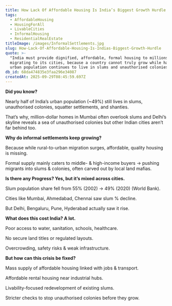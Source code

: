 ```yaml
---
title: How Lack Of Affordable Housing Is India’s Biggest Growth Hurdle
tags:
  - AffordableHousing
  - HousingForAll
  - LivableCities
  - InformalHousing
  - ResidentialRealEstate
titleImage: /images/InformalSettlements.jpg
slug: How-Lack-Of-Affordable-Housing-Is-Indias-Biggest-Growth-Hurdle
quote: >-
  "India must provide dignified, affordable, formal housing to millions
  migrating to its cities, because a country cannot truly grow while half its
  urban population continues to live in slums and unauthorised colonies."
db_id: 68da474835e3faa296e34087
createdAt: 2025-09-29T08:45:59.697Z
---
```


**Did you know?**

Nearly half of India’s urban population (\~49%) still lives in slums, unauthorised colonies, squatter settlements, and shanties.

That’s why, million-dollar homes in Mumbai often overlook slums and Delhi’s skyline reveals a sea of unauthorised colonies but other Indian cities aren’t far behind too.

**Why do informal settlements keep growing?**

Because while rural-to-urban migration surges, affordable, quality housing is missing.

Formal supply mainly caters to middle- & high-income buyers → pushing migrants into slums & colonies, often carved out by local land mafias.

**Is there any Progress? Yes, but it’s mixed across cities.**

Slum population share fell from 55% (2002) → 49% (2020) (World Bank).

Cities like Mumbai, Ahmedabad, Chennai saw slum % decline.

But Delhi, Bengaluru, Pune, Hyderabad actually saw it rise.

**What does this cost India? A lot.**

Poor access to water, sanitation, schools, healthcare.

No secure land titles or regulated layouts.

Overcrowding, safety risks & weak infrastructure.

**But how can this crisis be fixed?**

Mass supply of affordable housing linked with jobs & transport.

Affordable rental housing near industrial hubs.

Livability-focused redevelopment of existing slums.

Stricter checks to stop unauthorised colonies before they grow.
